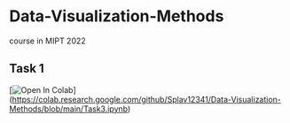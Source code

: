 # Data-Visualization-Methods
course in MIPT 2022

## Task 1
[![Open In Colab](https://colab.research.google.com/assets/colab-badge.svg)]
(https://colab.research.google.com/github/Splav12341/Data-Visualization-Methods/blob/main/Task3.ipynb)
